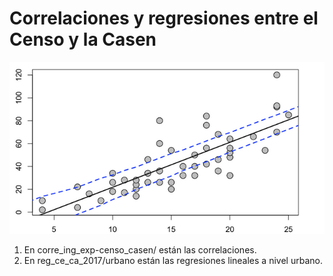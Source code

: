 # Correlaciones y regresiones entre el Censo y la Casen

![title](lm.png)

1. En corre_ing_exp-censo_casen/ están las correlaciones.
2. En reg_ce_ca_2017/urbano están las regresiones lineales a nivel urbano.
